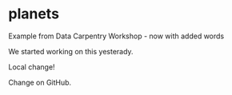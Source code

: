 # planets
Example from Data Carpentry Workshop - now with added words

We started working on this yesterady.

Local change!

Change on GitHub.
